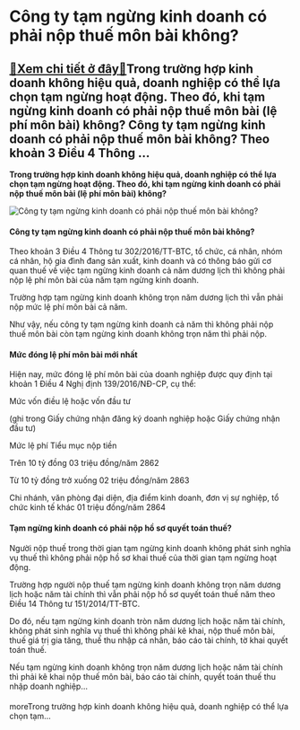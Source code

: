 Công ty tạm ngừng kinh doanh có phải nộp thuế môn bài không?
============================================================

[:gift:Xem chi tiết ở đây:gift:](https://hddtvn.com/cong-ty-tam-ngung-kinh-doanh-co-phai-nop-thue-mon-bai-khong/)Trong trường hợp kinh doanh không hiệu quả, doanh nghiệp có thể lựa chọn tạm ngừng hoạt động. Theo đó, khi tạm ngừng kinh doanh có phải nộp thuế môn bài (lệ phí môn bài) không? Công ty tạm ngừng kinh doanh có phải nộp thuế môn bài không? Theo khoản 3 Điều 4 Thông …
-------------------------------------------------------------------------------------------------------------------------------------------------------------------------------------------------------------------------------------------------------------------------

**Trong trường hợp kinh doanh không hiệu quả, doanh nghiệp có thể lựa chọn tạm ngừng hoạt động. Theo đó, khi tạm ngừng kinh doanh có phải nộp thuế môn bài (lệ phí môn bài) không?**


![Công ty tạm ngừng kinh doanh có phải nộp thuế môn bài không?](https://hddtvn.com/wp-content/uploads/2021/01/calculator-financial-chart-financial_127345-162-1.jpg)


#### **Công ty tạm ngừng kinh doanh có phải nộp thuế môn bài không?**


Theo khoản 3 Điều 4 Thông tư 302/2016/TT-BTC, tổ chức, cá nhân, nhóm cá nhân, hộ gia đình đang sản xuất, kinh doanh và có thông báo gửi cơ quan thuế về việc tạm ngừng kinh doanh cả năm dương lịch thì không phải nộp lệ phí môn bài của năm tạm ngừng kinh doanh.


Trường hợp tạm ngừng kinh doanh không trọn năm dương lịch thì vẫn phải nộp mức lệ phí môn bài cả năm.


Như vậy, nếu công ty tạm ngừng kinh doanh cả năm thì không phải nộp thuế môn bài còn tạm ngừng kinh doanh không trọn năm thì phải nộp.


#### **Mức đóng lệ phí môn bài mới nhất**


Hiện nay, mức đóng lệ phí môn bài của doanh nghiệp được quy định tại khoản 1 Điều 4 Nghị định 139/2016/NĐ-CP, cụ thể:





Mức vốn điều lệ hoặc vốn đầu tư



(ghi trong Giấy chứng nhận đăng ký doanh nghiệp hoặc Giấy chứng nhận đầu tư)


Mức lệ phí
Tiểu mục nộp tiền

Trên 10 tỷ đồng
03 triệu đồng/năm
2862


Từ 10 tỷ đồng trở xuống
02 triệu đồng/năm
2863


Chi nhánh, văn phòng đại diện, địa điểm kinh doanh, đơn vị sự nghiệp, tổ chức kinh tế khác
01 triệu đồng/năm
2864

#### **Tạm ngừng kinh doanh có phải nộp hồ sơ quyết toán thuế?**


Người nộp thuế trong thời gian tạm ngừng kinh doanh không phát sinh nghĩa vụ thuế thì không phải nộp hồ sơ khai thuế của thời gian tạm ngừng hoạt động.


Trường hợp người nộp thuế tạm ngừng kinh doanh không trọn năm dương lịch hoặc năm tài chính thì vẫn phải nộp hồ sơ quyết toán thuế năm theo Điều 14 Thông tư 151/2014/TT-BTC.


Do đó, nếu tạm ngừng kinh doanh tròn năm dương lịch hoặc năm tài chính, không phát sinh nghĩa vụ thuế thì không phải kê khai, nộp thuế môn bài, thuế giá trị gia tăng, thuế thu nhập cá nhân, báo cáo tài chính, tờ khai quyết toán thuế.


Nếu tạm ngừng kinh doanh không trọn năm dương lịch hoặc năm tài chính thì phải kê khai nộp thuế môn bài, báo cáo tài chính, quyết toán thuế thu nhập doanh nghiệp…


#### 


moreTrong trường hợp kinh doanh không hiệu quả, doanh nghiệp có thể lựa chọn tạm…

